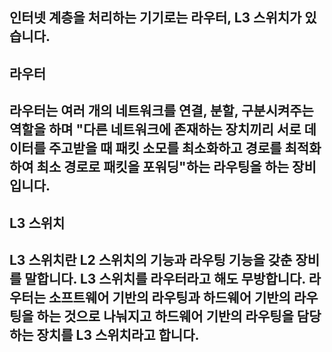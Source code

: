 ## 인터넷 계층을 처리하는 기기로는 라우터, L3 스위치가 있습니다.

## 라우터
## 라우터는 여러 개의 네트워크를 연결, 분할, 구분시켜주는 역할을 하며 "다른 네트워크에 존재하는 장치끼리 서로 데이터를 주고받을 때 패킷 소모를 최소화하고 경로를 최적화하여 최소 경로로 패킷을 포워딩"하는 라우팅을 하는 장비입니다.

## L3 스위치
## L3 스위치란 L2 스위치의 기능과 라우팅 기능을 갖춘 장비를 말합니다. L3 스위치를 라우터라고 해도 무방합니다. 라우터는 소프트웨어 기반의 라우팅과 하드웨어 기반의 라우팅을 하는 것으로 나눠지고 하드웨어 기반의 라우팅을 담당하는 장치를 L3 스위치라고 합니다.